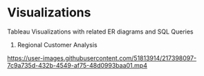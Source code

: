 # Visualizations
Tableau Visualizations with related ER diagrams and SQL Queries
1. Regional Customer Analysis



https://user-images.githubusercontent.com/51813914/217398097-7c9a735d-432b-4549-af75-48d0993baa01.mp4

